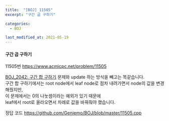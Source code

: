 ```yaml
---
title:  "[BOJ] 11505"
excerpt: "구간 곱 구하기"

categories:
  - BOJ

last_modified_at: 2021-05-19
---
```


#### 구간 곱 구하기

11505번 <https://www.acmicpc.net/problem/11505>

[BOJ_2042: 구간 합 구하기](https://geniemo.github.io/boj/2042/) 문제와 update 하는 방식을 빼고는 똑같습니다.<br>
구간 합 구하기에서는 root node에서 leaf node로 점차 내려가면서 node의 값을 변경해줬지만,<br>
이 문제에서는 0의 나눗셈이라는 예외가 있기 때문에<br>
leaf에서 root로 올라오면서 차례로 값을 바꿔줘야 했습니다.

정답 코드 <https://github.com/Geniemo/BOJ/blob/master/11505.cpp>